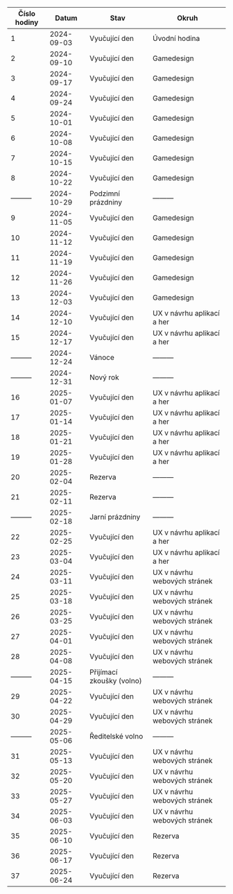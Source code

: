 | Číslo hodiny | Datum      | Stav          | Okruh                          |
|--------------|------------|---------------|--------------------------------|
| 1            | 2024-09-03 | Vyučující den | Úvodní hodina                  |
| 2            | 2024-09-10 | Vyučující den | Gamedesign                     |
| 3            | 2024-09-17 | Vyučující den | Gamedesign                     |
| 4            | 2024-09-24 | Vyučující den | Gamedesign                     |
| 5            | 2024-10-01 | Vyučující den | Gamedesign                     |
| 6            | 2024-10-08 | Vyučující den | Gamedesign                     |
| 7            | 2024-10-15 | Vyučující den | Gamedesign                     |
| 8            | 2024-10-22 | Vyučující den | Gamedesign                     |
| ———          | 2024-10-29 | Podzimní prázdniny | ———                        |
| 9            | 2024-11-05 | Vyučující den | Gamedesign                     |
| 10           | 2024-11-12 | Vyučující den | Gamedesign                     |
| 11           | 2024-11-19 | Vyučující den | Gamedesign                     |
| 12           | 2024-11-26 | Vyučující den | Gamedesign                     |
| 13           | 2024-12-03 | Vyučující den | Gamedesign                     |
| 14           | 2024-12-10 | Vyučující den | UX v návrhu aplikací a her     |
| 15           | 2024-12-17 | Vyučující den | UX v návrhu aplikací a her     |
| ———          | 2024-12-24 | Vánoce         | ———                          |
| ———          | 2024-12-31 | Nový rok       | ———                          |
| 16           | 2025-01-07 | Vyučující den | UX v návrhu aplikací a her     |
| 17           | 2025-01-14 | Vyučující den | UX v návrhu aplikací a her     |
| 18           | 2025-01-21 | Vyučující den | UX v návrhu aplikací a her     |
| 19           | 2025-01-28 | Vyučující den | UX v návrhu aplikací a her     |
| 20           | 2025-02-04 | Rezerva        | ———                          |
| 21           | 2025-02-11 | Rezerva        | ———                          |
| ———          | 2025-02-18 | Jarní prázdniny | ———                         |
| 22           | 2025-02-25 | Vyučující den | UX v návrhu aplikací a her     |
| 23           | 2025-03-04 | Vyučující den | UX v návrhu aplikací a her     |
| 24           | 2025-03-11 | Vyučující den | UX v návrhu webových stránek   |
| 25           | 2025-03-18 | Vyučující den | UX v návrhu webových stránek   |
| 26           | 2025-03-25 | Vyučující den | UX v návrhu webových stránek   |
| 27           | 2025-04-01 | Vyučující den | UX v návrhu webových stránek   |
| 28           | 2025-04-08 | Vyučující den | UX v návrhu webových stránek   |
| ———          | 2025-04-15 | Přijímací zkoušky (volno) | ———                   |
| 29           | 2025-04-22 | Vyučující den | UX v návrhu webových stránek   |
| 30           | 2025-04-29 | Vyučující den | UX v návrhu webových stránek   |
| ———          | 2025-05-06 | Ředitelské volno | ———                         |
| 31           | 2025-05-13 | Vyučující den | UX v návrhu webových stránek   |
| 32           | 2025-05-20 | Vyučující den | UX v návrhu webových stránek   |
| 33           | 2025-05-27 | Vyučující den | UX v návrhu webových stránek   |
| 34           | 2025-06-03 | Vyučující den | UX v návrhu webových stránek   |
| 35           | 2025-06-10 | Vyučující den | Rezerva                        |
| 36           | 2025-06-17 | Vyučující den | Rezerva                        |
| 37           | 2025-06-24 | Vyučující den | Rezerva                        |
